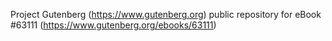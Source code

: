 Project Gutenberg (https://www.gutenberg.org) public repository for
eBook #63111 (https://www.gutenberg.org/ebooks/63111)
